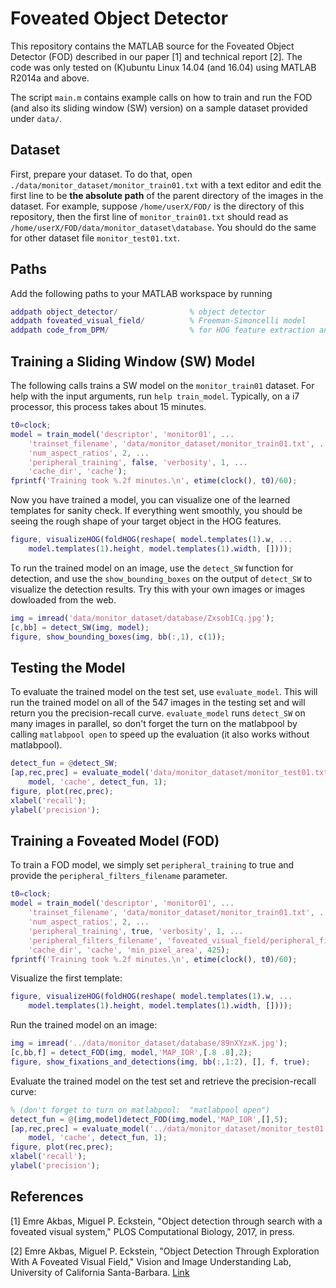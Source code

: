# Foveated Object Detector 

This repository contains the MATLAB source for the Foveated Object Detector
(FOD) described in our paper [1] and technical report [2].  The code was only
tested on (K)ubuntu Linux 14.04 (and 16.04) using MATLAB R2014a and above. 

The script `main.m` contains example calls on how to  train and run the FOD
(and also its sliding window (SW) version) on a sample dataset provided under
`data/`.



##  Dataset
First, prepare your dataset. To do that, open
`./data/monitor_dataset/monitor_train01.txt` with a text editor and edit the
first line to be **the absolute path** of the parent directory of the images in
the dataset. For example, suppose `/home/userX/FOD/` is the directory of this
repository, then the first line of `monitor_train01.txt` should read as
`/home/userX/FOD/data/monitor_dataset\database`. You should do the same for
other dataset file  `monitor_test01.txt`.
 


## Paths
Add the following paths to your MATLAB workspace by running 

```Matlab
addpath object_detector/                % object detector
addpath foveated_visual_field/          % Freeman-Simoncelli model
addpath code_from_DPM/                  % for HOG feature extraction and HOG visualization
```


## Training a Sliding Window (SW) Model 
The following calls trains a SW model on the `monitor_train01` dataset. For
help with the input arguments, run `help train_model`. Typically, on a i7
processor, this process takes about 15 minutes. 

```Matlab
t0=clock;
model = train_model('descriptor', 'monitor01', ...
    'trainset_filename', 'data/monitor_dataset/monitor_train01.txt', ...
    'num_aspect_ratios', 2, ...
    'peripheral_training', false, 'verbosity', 1, ...
    'cache_dir', 'cache');
fprintf('Training took %.2f minutes.\n', etime(clock(), t0)/60);
```


Now you have trained a model, you can visualize one of the learned templates for
sanity check. If everything went smoothly, you should be seeing the rough
shape of your target object in the HOG features. 

```Matlab
figure, visualizeHOG(foldHOG(reshape( model.templates(1).w, ...
    model.templates(1).height, model.templates(1).width, [])));
```


To run the trained model on an image, use the `detect_SW` function for
detection, and use the `show_bounding_boxes` on the output of `detect_SW` to visualize the
detection results. Try this with your own images or images dowloaded
from the web. 

```Matlab
img = imread('data/monitor_dataset/database/ZxsobICq.jpg');
[c,bb] = detect_SW(img, model);
figure, show_bounding_boxes(img, bb(:,1), c(1));
```


## Testing the Model 
To evaluate the trained model on the test set, use `evaluate_model`. This will
run the trained model on all of the 547 images in the testing set and will
return you the precision-recall curve. `evaluate_model` runs `detect_SW` on many images
in parallel, so don't forget the turn on the matlabpool by calling `matlabpool
open` to speed up the evaluation (it also works without matlabpool). 

```Matlab
detect_fun = @detect_SW;
[ap,rec,prec] = evaluate_model('data/monitor_dataset/monitor_test01.txt', ...
    model, 'cache', detect_fun, 1);
figure, plot(rec,prec);
xlabel('recall');
ylabel('precision');
```




## Training a Foveated Model (FOD)
To train a FOD model, we simply set `peripheral_training` to true and provide
the `peripheral_filters_filename` parameter. 

```Matlab
t0=clock;
model = train_model('descriptor', 'monitor01', ...
    'trainset_filename', 'data/monitor_dataset/monitor_train01.txt', ...
    'num_aspect_ratios', 2, ...
    'peripheral_training', true, 'verbosity', 1, ...
    'peripheral_filters_filename', 'foveated_visual_field/peripheral_filters_30x4.mat', ...
    'cache_dir', 'cache', 'min_pixel_area', 425);
fprintf('Training took %.2f minutes.\n', etime(clock(), t0)/60);
```


Visualize the first template: 

```Matlab
figure, visualizeHOG(foldHOG(reshape( model.templates(1).w, ...
    model.templates(1).height, model.templates(1).width, [])));
```


Run the trained model on an image:

```Matlab
img = imread('../data/monitor_dataset/database/89nXYzxK.jpg');
[c,bb,f] = detect_FOD(img, model,'MAP_IOR',[.8 .8],2);
figure, show_fixations_and_detections(img, bb(:,1:2), [], f, true);
```


Evaluate the trained model on the test set and retrieve the precision-recall
 curve:

```Matlab
% (don't forget to turn on matlabpool:  "matlabpool open")
detect_fun = @(img,model)detect_FOD(img,model,'MAP_IOR',[],5);
[ap,rec,prec] = evaluate_model('../data/monitor_dataset/monitor_test01.txt', ...
    model, 'cache', detect_fun, 1);
figure, plot(rec,prec);
xlabel('recall');
ylabel('precision');
```

## References 
[1] Emre Akbas, Miguel P. Eckstein, "Object detection through search with a
foveated visual system," PLOS Computational Biology, 2017, in press.

[2] Emre Akbas, Miguel P. Eckstein, "Object Detection Through Exploration
With A Foveated Visual Field," Vision and Image Understanding Lab, University of
California Santa-Barbara. [Link](http://arxiv.org/abs/1408.0814)
